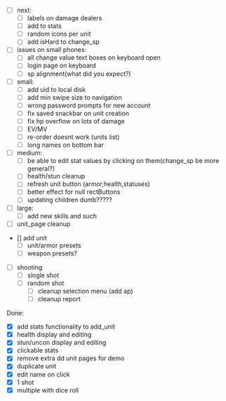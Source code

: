 - [ ] next:
  - [ ] labels on damage dealers
  - [ ] add to stats
  - [ ] random icons per unit
  - [ ] add isHard to change_sp 

- [ ] issues on small phones:
  - [ ] all change value text boxes on keyboard open
  - [ ] login page on keyboard
  - [ ] sp alignment(what did you expect?)
- [ ] small:
  - [ ] add uid to local disk
  - [ ] add min swipe size to navigation
  - [ ] wrong password prompts for new account
  - [ ] fix saved snackbar on unit creation
  - [ ] fix hp overflow on lots of damage
  - [ ] EV/MV
  - [ ] re-order doesnt work (units list)
  - [ ] long names on bottom bar
- [ ] medium:
  - [ ]  be able to edit stat values by clicking on them(change_sp be more general?)
  - [ ]  health/stun cleanup
  - [ ]  refresh unit button (armor,health,statuses)
  - [ ]  better effect for null rectButtons
  - [ ]  updating children dumb?????
- [ ] large:
  - [ ] add new skills and such
- [ ]  unit_page cleanup
  - [] add unit
    - [ ] unit/armor presets
    - [ ] weapon presets?
  - [ ] shooting
    - [ ] single shot
    - [ ] random shot
      - [ ] cleanup selection menu (add ap)
      - [ ] cleanup report

Done:
  - [x] add stats functionality to add_unit
  - [x]  health display and editing
  - [x]  stun/uncon display and editing
  - [x]  clickable stats
  - [x] remove extra dd unit pages for demo
  - [x] duplicate unit
  - [x] edit name on click
  - [x] 1 shot
  - [x] multiple with dice roll
